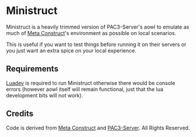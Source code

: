 # Ministruct

Ministruct is a heavily trimmed version of PAC3-Server's aowl to emulate as much of [Meta Construct](https://metastruct.net)'s environment as possible on local scenarios. 

This is useful if you want to test things before running it on their servers or you just want an extra spice on your local experience.

## Requirements

[Luadev](https://github.com/Metastruct/luadev) is required to run Ministruct otherwise there would be console errors (however aowl itself will remain functional, just that the lua development bits will not work).

## Credits

Code is derived from [Meta Construct](https://github.com/metastruct/notagain) and [PAC3-Server](https://github.com/PAC3-Server/notagain). All Rights Reserved.